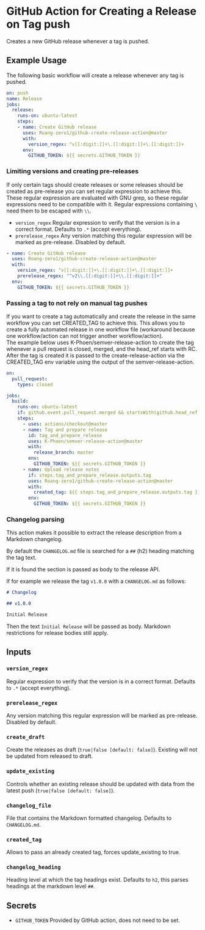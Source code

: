 # GitHub Action for Creating a Release on Tag push

Creates a new GitHub release whenever a tag is pushed.

## Example Usage

The following basic workflow will create a release whenever any tag is pushed.

```yaml
on: push
name: Release
jobs:
  release:
    runs-on: ubuntu-latest
    steps:
    - name: Create GitHub release
      uses: Roang-zero1/github-create-release-action@master
      with:
        version_regex: ^v[[:digit:]]+\.[[:digit:]]+\.[[:digit:]]+
      env:
        GITHUB_TOKEN: ${{ secrets.GITHUB_TOKEN }}
```

### Limiting versions and creating pre-releases

If only certain tags should create releases or some releases should be created as pre-release you can set regular expression to achieve this.
These regular expression are evaluated with GNU grep, so these regular expressions need to be compatible with it.
Regular expressions containing `\` need them to be escaped with `\\`.

* `version_regex` Regular expression to verify that the version is in a correct format. Defaults to `.*` (accept everything).
* `prerelease_regex` Any version matching this regular expression will be marked as pre-release. Disabled by default.

```yaml
- name: Create GitHub release
  uses: Roang-zero1/github-create-release-action@master
  with:
    version_regex: ^v[[:digit:]]+\.[[:digit:]]+\.[[:digit:]]+
    prerelease_regex: "^v2\\.[[:digit:]]+\\.[[:digit:]]+"
  env:
    GITHUB_TOKEN: ${{ secrets.GITHUB_TOKEN }}
```

### Passing a tag to not rely on manual tag pushes

If you want to create a tag automatically and create the release in the same workflow you can set CREATED_TAG to achieve this.
This allows you to create a fully automated release in one workflow file (workaround because one workflow/action can not trigger another workflow/action).  
The example below uses K-Phoen/semver-release-action to create the tag whenever a pull request is closed, merged, and the head_ref starts with RC.
After the tag is created it is passed to the create-release-action via the CREATED_TAG env variable using the output of the semver-release-action.

```yaml
on:
  pull_request:
    types: closed

jobs:
  build:
    runs-on: ubuntu-latest
    if: github.event.pull_request.merged && startsWith(github.head_ref, 'RC')
    steps:
      - uses: actions/checkout@master
      - name: Tag and prepare release
        id: tag_and_prepare_release
        uses: K-Phoen/semver-release-action@master
        with:
          release_branch: master
        env:
          GITHUB_TOKEN: ${{ secrets.GITHUB_TOKEN }}
      - name: Upload release notes
        if: steps.tag_and_prepare_release.outputs.tag
        uses: Roang-zero1/github-create-release-action@master
        with:
          created_tag: ${{ steps.tag_and_prepare_release.outputs.tag }}
        env:
          GITHUB_TOKEN: ${{ secrets.GITHUB_TOKEN }}
```

### Changelog parsing

This action makes it possible to extract the release description from a Markdown changelog.

By default the `CHANGELOG.md` file is searched for a `##` (h2) heading matching the tag text.

If it is found the section is passed as body to the release API.

If for example we release the tag `v1.0.0` with a `CHANGELOG.md` as follows:

```Markdown
# Changelog

## v1.0.0

Initial Release
```

Then the text `Initial Release` will be passed as body.
Markdown restrictions for release bodies still apply.

## Inputs

### `version_regex`

Regular expression to verify that the version is in a correct format. Defaults to `.*` (accept everything).

### `prerelease_regex`

Any version matching this regular expression will be marked as pre-release. Disabled by default.

### `create_draft`

Create the releases as draft (`true|false [default: false]`). Existing will not be updated from released to draft.

### `update_existing`

Controls whether an existing release should be updated with data from the latest push (`true|false [default: false]`).

### `changelog_file`

File that contains the Markdown formatted changelog. Defaults to `CHANGELOG.md`.

### `created_tag`

Allows to pass an already created tag, forces update_existing to true.

### `changelog_heading`

Heading level at which the tag headings exist. Defaults to `h2`, this parses headings at the markdown level `##`.

## Secrets

* `GITHUB_TOKEN` Provided by GitHub action, does not need to be set.

